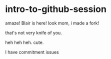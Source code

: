 # intro-to-github-session
amaze!
Blair is here!
look mom, i made a fork!

that's not very knife of you.

heh heh heh. cute.

I have commitment issues
